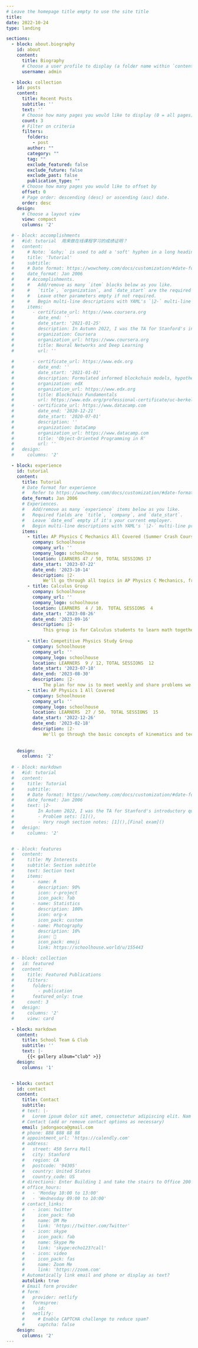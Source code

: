 ```yaml
---
# Leave the homepage title empty to use the site title
title:
date: 2022-10-24
type: landing

sections:
  - block: about.biography
    id: about
    content:
      title: Biography
      # Choose a user profile to display (a folder name within `content/authors/`)
      username: admin

  - block: collection
    id: posts
    content:
      title: Recent Posts
      subtitle: ''
      text: ''
      # Choose how many pages you would like to display (0 = all pages)
      count: 3
      # Filter on criteria
      filters:
        folders:
          - post
        author: ""
        category: ""
        tag: ""
        exclude_featured: false
        exclude_future: false
        exclude_past: false
        publication_type: ""
      # Choose how many pages you would like to offset by
      offset: 0
      # Page order: descending (desc) or ascending (asc) date.
      order: desc
    design:
      # Choose a layout view
      view: compact
      columns: '2'

  # - block: accomplishments  
  #   #id: tutorial  用来做在线课程学习的成绩证明？
  #   content:
  #     # Note: `&shy;` is used to add a 'soft' hyphen in a long heading.
  #     title: 'Tutorial'
  #     subtitle:
  #     # Date format: https://wowchemy.com/docs/customization/#date-format
  #     date_format: Jan 2006
  #     # Accomplishments.
  #     #   Add/remove as many `item` blocks below as you like.
  #     #   `title`, `organization`, and `date_start` are the required parameters.
  #     #   Leave other parameters empty if not required.
  #     #   Begin multi-line descriptions with YAML's `|2-` multi-line prefix.
  #     items:
  #       - certificate_url: https://www.coursera.org
  #         date_end: ''
  #         date_start: '2021-01-25'
  #         description: In Autumn 2022, I was the TA for Stanford's introductory quantum field theory class, taught by     [schoolhouse Tutor Jadon](https://schoolhouse.world/u/155443)
  #         organization: Coursera
  #         organization_url: https://www.coursera.org
  #         title: Neural Networks and Deep Learning
  #         url: ''
          
  #       - certificate_url: https://www.edx.org
  #         date_end: ''
  #         date_start: '2021-01-01'
  #         description: Formulated informed blockchain models, hypotheses, and use cases.
  #         organization: edX
  #         organization_url: https://www.edx.org
  #         title: Blockchain Fundamentals
  #         url: https://www.edx.org/professional-certificate/uc-berkeleyx-blockchain-fundamentals
  #       - certificate_url: https://www.datacamp.com
  #         date_end: '2020-12-21'
  #         date_start: '2020-07-01'
  #         description: ''
  #         organization: DataCamp
  #         organization_url: https://www.datacamp.com
  #         title: 'Object-Oriented Programming in R'
  #         url: ''
  #   design:
  #     columns: '2'

  - block: experience
    id: tutorial
    content:
      title: Tutorial
      # Date format for experience
      #   Refer to https://wowchemy.com/docs/customization/#date-format
      date_format: Jan 2006
      # Experiences.
      #   Add/remove as many `experience` items below as you like.
      #   Required fields are `title`, `company`, and `date_start`.
      #   Leave `date_end` empty if it's your current employer.
      #   Begin multi-line descriptions with YAML's `|2-` multi-line prefix.
      items:
        - title: AP Physics C Mechanics All Covered (Summer Crash Course)
          company: Schoolhouse
          company_url: ''
          company_logo: schoolhouse
          location: LEARNERS 47 / 50, TOTAL SESSIONS 17
          date_start: '2023-07-22'
          date_end: '2023-10-14'
          description: |2-
              We'll go through all topics in AP Physics C Mechanics, from basic kinematics all the way to rotations and gravitation. Feel free to join even if you have no calculus background since we'll go through all math prerequisites as a part of this course (it won't turn into a calculus series). Without calculus, this course's content is very similar to AP Physics 1. Problem solving sessions where we go over specific problems after each topic will also be hosted between "lecturey" sessions. 
        - title: Calculus Group
          company: Schoolhouse
          company_url: ''
          company_logo: schoolhouse
          location: LEARNERS  4 / 10， TOTAL SESSIONS  4
          date_start: '2023-08-26'
          date_end: '2023-09-16'
          description: |2-
              This group is for Calculus students to learn math together!
              
        - title: Competitive Physics Study Group
          company: Schoolhouse
          company_url: ''
          company_logo: schoolhouse
          location: LEARNERS  9 / 12, TOTAL SESSIONS  12
          date_start: '2023-07-18'
          date_end: '2023-08-30'
          description: |2-
              The plan for now is to meet weekly and share problems we're working on. We can solve each other's confusions. Currently, there is a set of resources I found online which includes a complete set of problems that we may do over the week and discuss upon so we stay on the same track.
        - title: AP Physics 1 All Covered
          company: Schoolhouse
          company_url: ''
          company_logo: schoolhouse
          location: LEARNERS  27 / 50， TOTAL SESSIONS  15
          date_start: '2022-12-26'
          date_end: '2023-02-18'
          description: |2-
              We'll go through the basic concepts of kinematics and techniques of solving this type of problem on the AP exam. Practice problems will be covered.
              
          
    design:
      columns: '2'
      
  # - block: markdown
  #   #id: tutorial
  #   content:
  #     title: Tutorial
  #     subtitle: 
  #     # Date format: https://wowchemy.com/docs/customization/#date-format
  #     date_format: Jan 2006
  #     text: |2-
  #         In Autumn 2022, I was the TA for Stanford's introductory quantum field theory class, taught by [Prof. Bernhard Mistlberger](https://sites.google.com/view/bernhardmistlberger/start). We overhauled the course and produced new problem sets, which we believe strike a good balance between traditional particle physics applications, and connections to other fields. I also taught weekly sections which laid out the big picture and showed tricks for doing the problems efficiently. 
  #         - Problem sets: [1](), 
  #         - Very rough section notes: [1](),[Final exam]()
  #   design:
  #     columns: '2'


  # - block: features
  #   content:
  #     title: My Interests
  #     subtitle: Section subtitle
  #     text: Section text
  #     items:
  #       - name: R
  #         description: 90%
  #         icon: r-project
  #         icon_pack: fab
  #       - name: Statistics
  #         description: 100%
  #         icon: org-x
  #         icon_pack: custom
  #       - name: Photography
  #         description: 10%
  #         icon: 🦄
  #         icon_pack: emoji
  #         link: https://schoolhouse.world/u/155443

  # - block: collection
  #   id: featured
  #   content:
  #     title: Featured Publications
  #     filters:
  #       folders:
  #         - publication
  #       featured_only: true
  #     count: 3
  #   design:
  #     columns: '2'
  #     view: card

  - block: markdown
    content:
      title: School Team & Club
      subtitle: ''
      text: |-
        {{< gallery album="club" >}}
    design:
      columns: '1'


  - block: contact
    id: contact
    content:
      title: Contact
      subtitle:
      # text: |-
      #   Lorem ipsum dolor sit amet, consectetur adipiscing elit. Nam mi diam, venenatis ut magna et, vehicula efficitur enim.
      # Contact (add or remove contact options as necessary)
      email: jadongaoca@gmail.com
      # phone: 888 888 88 88
      # appointment_url: 'https://calendly.com'
      # address:
      #   street: 450 Serra Mall
      #   city: Stanford
      #   region: CA
      #   postcode: '94305'
      #   country: United States
      #   country_code: US
      # directions: Enter Building 1 and take the stairs to Office 200 on Floor 2
      # office_hours:
      #   - 'Monday 10:00 to 13:00'
      #   - 'Wednesday 09:00 to 10:00'
      # contact_links:
      #   - icon: twitter
      #     icon_pack: fab
      #     name: DM Me
      #     link: 'https://twitter.com/Twitter'
      #   - icon: skype
      #     icon_pack: fab
      #     name: Skype Me
      #     link: 'skype:echo123?call'
      #   - icon: video
      #     icon_pack: fas
      #     name: Zoom Me
      #     link: 'https://zoom.com'
      # Automatically link email and phone or display as text?
      autolink: true
      # Email form provider
      # form:
      #   provider: netlify
      #   formspree:
      #     id:
      #   netlify:
      #     # Enable CAPTCHA challenge to reduce spam?
      #     captcha: false
    design:
      columns: '2'
---
```

